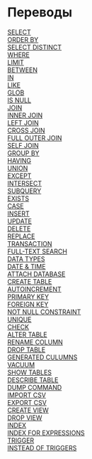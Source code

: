 # Переводы ############################

[SELECT][SELECT]   
[ORDER BY][ORDER]   
[SELECT DISTINCT][DISTINCT]   
[WHERE][WHERE]  
[LIMIT][LIMIT]  
[BETWEEN][BETWEEN]  
[IN][IN]  
[LIKE][LIKE]  
[GLOB][GLOB]  
[IS NULL][IS NULL]  
[JOIN][JOIN]  
[INNER JOIN][INNER JOIN]  
[LEFT JOIN][LEFT JOIN]  
[CROSS JOIN][CROSS JOIN]  
[FULL OUTER JOIN][FULL OUTER JOIN]  
[SELF JOIN][SELF JOIN]  
[GROUP BY][GROUP BY]  
[HAVING][HAVING]  
[UNION][UNION]  
[EXCEPT][EXCEPT]  
[INTERSECT][INTERSECT]  
[SUBQUERY][SUBQUERY]   
[EXISTS][EXISTS]  
[CASE][CASE]  
[INSERT][INSERT]  
[UPDATE][UPDATE]  
[DELETE][DELETE]  
[REPLACE][REPLACE]  
[TRANSACTION][TRANSACTION]  
[FULL-TEXT SEARCH][FULL-TEXT SEARCH]   
[DATA TYPES][DATA TYPES]   
[DATE & TIME][DATE & TIME]   
[ATTACH DATABASE][ATTACH DATABASE]   
[CREATE TABLE][CREATE TABLE]   
[AUTOINCREMENT][AUTOINCREMENT]   
[PRIMARY KEY][PRIMARY KEY]   
[FOREIGN KEY][FOREIGN KEY]   
[NOT NULL CONSTRAINT][NOT NULL CONSTRAINT]   
[UNIQUE][UNIQUE]   
[CHECK][CHECK]   
[ALTER TABLE][ALTER TABLE]   
[RENAME COLUMN][RENAME COLUMN]   
[DROP TABLE][DROP TABLE]   
[GENERATED CULUMNS][GENERATED CULUMNS]   
[VACUUM][VACUUM]   
[SHOW TABLES][SHOW TABLES]   
[DESCRIBE TABLE][DESCRIBE TABLE]   
[DUMP COMMAND][DUMP COMMAND]   
[IMPORT CSV][IMPORT CSV]   
[EXPORT CSV][EXPORT CSV]   
[CREATE VIEW][CREATE VIEW]   
[DROP VIEW][DROP VIEW]   
[INDEX][INDEX]   
[INDEX FOR EXPRESSIONS][INDEX FOR EXPRESSIONS]   
[TRIGGER][TRIGGER]   
[INSTEAD OF TRIGGERS][INSTEAD OF TRIGGERS]   

[SELECT]:                 ./01_Select/translate.md
[ORDER]:                  ./02_OrderBy/translate.md
[DISTINCT]:               ./03_SelectDistinct/translate.md
[WHERE]:                  ./04_Where/translate.md
[LIMIT]:                  ./05_Limit/translate.md
[BETWEEN]:                ./06_Between/translate.md
[IN]:                     ./07_In/translate.md
[LIKE]:                   ./08_Like/translate.md
[GLOB]:                   ./09_Glob/translate.md
[IS NULL]:                ./10_IsNull/translate.md
[JOIN]:                   ./11_Join/translate.md
[INNER JOIN]:             ./12_InnerJoin/translate.md
[LEFT JOIN]:              ./13_LeftJoin/translate.md
[CROSS JOIN]:             ./14_CrossJoin/translate.md
[FULL OUTER JOIN]:        ./15_FullOuterJoin/translate.md
[SELF JOIN]:              ./16_SelfJoin/translate.md
[GROUP BY]:               ./17_GroupBy/translate.md
[HAVING]:                 ./18_Having/translate.md
[UNION]:                  ./19_Union/translate.md
[EXCEPT]:                 ./20_Except/translate.md
[INTERSECT]:              ./21_Intersect/translate.md
[SUBQUERY]:               ./22_Subquery/translate.md
[EXISTS]:                 ./23_Exists/translate.md
[CASE]:                   ./24_Case/translate.md
[INSERT]:                 ./25_Insert/translate.md
[UPDATE]:                 ./26_Update/translate.md
[DELETE]:                 ./27_Delete/translate.md
[REPLACE]:                ./28_Replace/translate.md
[TRANSACTION]:            ./29_Transaction/translate.md
[FULL-TEXT SEARCH]:       ./30_FullTextSearch/translate.md
[DATA TYPES]:             ./31_DataTypes/translate.md
[DATE & TIME]:            ./32_DateAndTime/translate.md
[ATTACH DATABASE]:        ./33_AttachDatabase/translate.md
[CREATE TABLE]:           ./34_CreateTable/translate.md
[AUTOINCREMENT]:          ./35_Autoincrement/translate.md
[PRIMARY KEY]:            ./36_PrimaryKey/translate.md
[FOREIGN KEY]:            ./37_ForeignKey/translate.md
[NOT NULL CONSTRAINT]:    ./38_NotNullConstraint/translate.md
[UNIQUE]:                 ./39_UniqueConstraint/translate.md
[CHECK]:                  ./40_CheckConstraint/translate.md
[ALTER TABLE]:            ./41_AlterTable/translate.md
[RENAME COLUMN]:          ./42_RenameColumn/translate.md
[DROP TABLE]:             ./43_DropTable/translate.md
[GENERATED CULUMNS]:      ./44_GeneratedColumns/translate.md
[VACUUM]:                 ./45_Vacuum/translate.md
[SHOW TABLES]:            ./46_ShowTables/translate.md
[DESCRIBE TABLE]:         ./47_DescribeTable/translate.md
[DUMP COMMAND]:           ./48_DumpCommand/translate.md
[IMPORT CSV]:             ./49_ImportCSV/translate.md
[EXPORT CSV]:             ./50_ExportCSV/translate.md
[CREATE VIEW]:            ./51_CreateView/translate.md
[DROP VIEW]:              ./52_DropView/translate.md
[INDEX]:                  ./53_Index/translate.md
[INDEX FOR EXPRESSIONS]:  ./54_IndexForExpressions/translate.md
[TRIGGER]:                ./55_Trigger/translate.md
[INSTEAD OF TRIGGERS]:    ./56_InsteadOfTrigger/translate.md